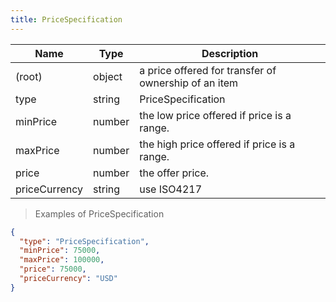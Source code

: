 ```yaml
---
title: PriceSpecification
---
```

| Name | Type | Description |
|---|---|---|
| (root) | object | a price offered for transfer of ownership of an item |
| type | string | PriceSpecification |
| minPrice | number | the low price offered if price is a range. |
| maxPrice | number | the high price offered if price is a range. |
| price | number | the offer price. |
| priceCurrency | string | use ISO4217 |

> Examples of PriceSpecification

```json
{
  "type": "PriceSpecification",
  "minPrice": 75000,
  "maxPrice": 100000,
  "price": 75000,
  "priceCurrency": "USD"
}
```


